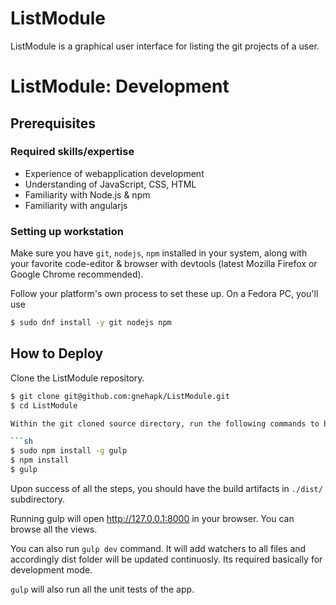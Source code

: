 # ListModule

ListModule is a graphical user interface  for listing the git projects of a user.

# ListModule: Development #

## Prerequisites ##

### Required skills/expertise ###

* Experience of webapplication development
* Understanding of JavaScript, CSS, HTML
* Familiarity with Node.js & npm
* Familiarity with angularjs

### Setting up workstation ###

Make sure you have `git`, `nodejs`, `npm` installed in your system, along with your favorite code-editor & browser with devtools (latest Mozilla Firefox or Google Chrome recommended).

Follow your platform's own process to set these up. On a Fedora PC, you'll use

```sh
$ sudo dnf install -y git nodejs npm
```

## How to Deploy ##

Clone the ListModule repository.

```sh
$ git clone git@github.com:gnehapk/ListModule.git
$ cd ListModule

Within the git cloned source directory, run the following commands to build the app.

```sh
$ sudo npm install -g gulp
$ npm install
$ gulp
```
Upon success of all the steps, you should have the build artifacts in `./dist/` subdirectory.

Running gulp will open http://127.0.0.1:8000 in your browser. You can browse all the views.

You can also run `gulp dev` command. It will add watchers to all files and accordingly dist folder will be updated continuosly. Its required basically for development mode.

`gulp` will also run all the unit tests of the app.
